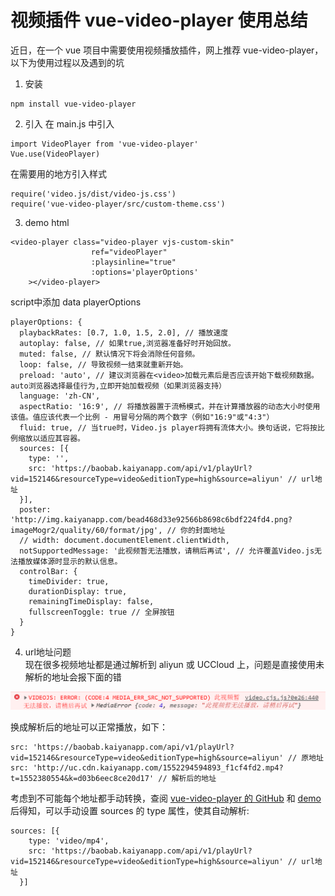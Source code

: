 # 视频插件 vue-video-player 使用总结
近日，在一个 vue 项目中需要使用视频播放插件，网上推荐 vue-video-player， 以下为使用过程以及遇到的坑
1. 安装
```
npm install vue-video-player
```
2. 引入
在 main.js 中引入
```
import VideoPlayer from 'vue-video-player'
Vue.use(VideoPlayer)
```
在需要用的地方引入样式
```
require('video.js/dist/video-js.css')
require('vue-video-player/src/custom-theme.css')
```
3. demo
html
```
<video-player class="video-player vjs-custom-skin"
                  ref="videoPlayer"
                  :playsinline="true"
                  :options='playerOptions'
    ></video-player>
```
script中添加 data playerOptions
```
playerOptions: {
  playbackRates: [0.7, 1.0, 1.5, 2.0], // 播放速度
  autoplay: false, // 如果true,浏览器准备好时开始回放。
  muted: false, // 默认情况下将会消除任何音频。
  loop: false, // 导致视频一结束就重新开始。
  preload: 'auto', // 建议浏览器在<video>加载元素后是否应该开始下载视频数据。auto浏览器选择最佳行为,立即开始加载视频（如果浏览器支持）
  language: 'zh-CN',
  aspectRatio: '16:9', // 将播放器置于流畅模式，并在计算播放器的动态大小时使用该值。值应该代表一个比例 - 用冒号分隔的两个数字（例如"16:9"或"4:3"）
  fluid: true, // 当true时，Video.js player将拥有流体大小。换句话说，它将按比例缩放以适应其容器。
  sources: [{
    type: '',
    src: 'https://baobab.kaiyanapp.com/api/v1/playUrl?vid=152146&resourceType=video&editionType=high&source=aliyun' // url地址
  }],
  poster: 'http://img.kaiyanapp.com/bead468d33e92566b8698c6bdf224fd4.png?imageMogr2/quality/60/format/jpg', // 你的封面地址
  // width: document.documentElement.clientWidth,
  notSupportedMessage: '此视频暂无法播放，请稍后再试', // 允许覆盖Video.js无法播放媒体源时显示的默认信息。
  controlBar: {
    timeDivider: true,
    durationDisplay: true,
    remainingTimeDisplay: false,
    fullscreenToggle: true // 全屏按钮
  }
}
```


4. url地址问题  
现在很多视频地址都是通过解析到 aliyun 或 UCCloud 上，问题是直接使用未解析的地址会报下面的错  

![images](https://github.com/bihtyu/Blog/blob/master/images/vue-video-player__%E8%A7%86%E9%A2%91%E6%92%AD%E6%94%BE%E9%94%99%E8%AF%AF.png)

换成解析后的地址可以正常播放，如下：
```
src: 'https://baobab.kaiyanapp.com/api/v1/playUrl?vid=152146&resourceType=video&editionType=high&source=aliyun' // 原地址
src: 'http://uc.cdn.kaiyanapp.com/1552294594893_f1cf4fd2.mp4?t=1552380554&k=d03b6eec8ce20d17' // 解析后的地址
```

考虑到不可能每个地址都手动转换，查阅 [vue-video-player 的 GitHub](https://github.com/surmon-china/vue-video-player) 和 [demo](https://surmon-china.github.io/vue-video-player/) 后得知，可以手动设置 sources 的 type 属性，使其自动解析:
```
sources: [{
    type: 'video/mp4',
    src: 'https://baobab.kaiyanapp.com/api/v1/playUrl?vid=152146&resourceType=video&editionType=high&source=aliyun' // url地址
  }]
```

